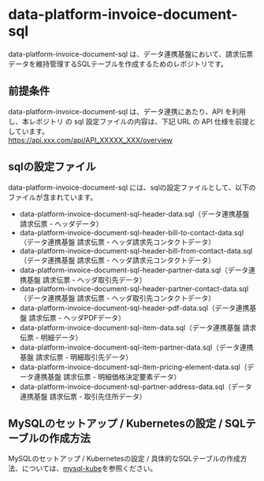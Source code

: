 # data-platform-invoice-document-sql 
data-platform-invoice-document-sql は、データ連携基盤において、請求伝票データを維持管理するSQLテーブルを作成するためのレポジトリです。

## 前提条件  
data-platform-invoice-document-sql は、データ連携にあたり、API を利用し、本レポジトリ の sql 設定ファイルの内容は、下記 URL の API 仕様を前提としています。  
https://api.xxx.com/api/API_XXXXX_XXX/overview    

## sqlの設定ファイル
data-platform-invoice-document-sql には、sqlの設定ファイルとして、以下のファイルが含まれています。  

* data-platform-invoice-document-sql-header-data.sql（データ連携基盤 請求伝票 - ヘッダデータ）
* data-platform-invoice-document-sql-header-bill-to-contact-data.sql（データ連携基盤 請求伝票 - ヘッダ請求先コンタクトデータ）
* data-platform-invoice-document-sql-header-bill-from-contact-data.sql（データ連携基盤 請求伝票 - ヘッダ請求元コンタクトデータ）
* data-platform-invoice-document-sql-header-partner-data.sql（データ連携基盤 請求伝票 - ヘッダ取引先データ）
* data-platform-invoice-document-sql-header-partner-contact-data.sql（データ連携基盤 請求伝票 - ヘッダ取引先コンタクトデータ）
* data-platform-invoice-document-sql-header-pdf-data.sql（データ連携基盤 請求伝票 - ヘッダPDFデータ）
* data-platform-invoice-document-sql-item-data.sql（データ連携基盤 請求伝票 - 明細データ）
* data-platform-invoice-document-sql-item-partner-data.sql（データ連携基盤 請求伝票 - 明細取引先データ）
* data-platform-invoice-document-sql-item-pricing-element-data.sql（データ連携基盤 請求伝票 - 明細価格決定要素データ）
* data-platform-invoice-document-sql-partner-address-data.sql（データ連携基盤 請求伝票 - 取引先住所データ）

## MySQLのセットアップ / Kubernetesの設定 / SQLテーブルの作成方法
MySQLのセットアップ / Kubernetesの設定 / 具体的なSQLテーブルの作成方法、については、[mysql-kube](https://github.com/latonaio/mysql-kube)を参照ください。
